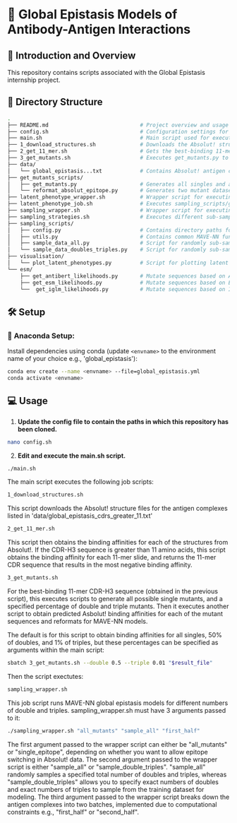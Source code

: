 # 🧬 Global Epistasis Models of Antibody-Antigen Interactions 

## 📖 Introduction and Overview 

This repository contains scripts associated with the Global Epistasis internship project. 

## 🌳 Directory Structure
```bash
.
├── README.md                             # Project overview and usage instructions
├── config.sh                             # Configuration settings for the pipeline- **This must be updated for the models to work!**
├── main.sh                               # Main script used for executing pipeline
├── 1_download_structures.sh              # Downloads the Absolut! structure files for complexes in data/global_epistasis_cdrs_greater_11.txt
├── 2_get_11_mer.sh                       # Gets the best-binding 11-mer slide for the above CDR-H3 sequences, for sequences >11 amino acids.
├── 3_get_mutants.sh                      # Executes get_mutants.py to generate all single mutants from the above 11-mer, and a specified percentage of doubles and triples. Then this script obtains Absolut! binding affinities for all mutants and re-formats for MAVE-NN.
├── data/                          
│   └── global_epistasis...txt            # Contains Absolut! antigen complexes & CDR-H3 sequence for which the WT CDR-H3 is predicted to be >=11 amino acids long by AbYsis.
├── get_mutants_scripts/
│   ├── get_mutants.py                    # Generates all singles and a specified number of doubles and triple mutants.
│   └── reformat_absolut_epitope.py       # Generates two mutant datasets- one constrained to a single epitope, and another considering epitope switching.
├── latent_phenotype_wrapper.sh           # Wrapper script for executing latent_phenotype_job.sh for each antigen complex.
├── latent_phenotype_job.sh               # Executes sampling_scripts/get_latent_phenotype_info.py
├── sampling_wrapper.sh                   # Wrapper script for executing sampling_strategies.sh for each antigen complex.
├── sampling_strategies.sh                # Executes different sub-sampling scripts.
├── sampling_scripts/
│   ├── config.py                         # Contains directory paths for input data and results. 
│   ├── utils.py                          # Contains common MAVE-NN functions and models
│   ├── sample_data_all.py                # Script for randomly sub-sampling training data
│   └── sample_data_doubles_triples.py    # Script for randomly sub-sampling training data
├── visualisation/
│   └── plot_latent_phenotypes.py         # Script for plotting latent phenotypes vs observed phenotypes.
└── esm/
    ├── get_antibert_likelihoods.py       # Mutate sequences based on AntiBert likelihoods
    ├── get_esm_likelihoods.py            # Mutate sequences based on ESM likelihoods
    └──  get_iglm_likelihoods.py          # Mutate sequences based on IGLM likelihoods

```

## 🛠️ Setup

### 🐍 **Anaconda Setup:**
Install dependencies using conda (update ```<envname>``` to the environment name of your choice e.g., 'global_epistasis'):

```bash
conda env create --name <envname> --file=global_epistasis.yml
conda activate <envname>
```
## 💻 Usage
1. **Update the config file to contain the paths in which this repository has been cloned.**
   
```bash
nano config.sh
```

2. **Edit and execute the main.sh script.**
   
```bash
./main.sh
```
The main script executes the following job scripts:

```bash
1_download_structures.sh
```
This script downloads the Absolut! structure files for the antigen complexes listed in 'data/global_epistasis_cdrs_greater_11.txt'

```bash
2_get_11_mer.sh
```
This script then obtains the binding affinities for each of the structures from Absolut!. If the CDR-H3 sequence is greater than 11 amino acids, this script obtains the binding affinity for each 11-mer slide, and returns the 11-mer CDR sequence that results in the most negative binding affinity.

```bash
3_get_mutants.sh
```

For the best-binding 11-mer CDR-H3 sequence (obtained in the previous script), this executes scripts to generate all possible single mutants, and a specified percentage of double and triple mutants. Then it executes another script to obtain predicted Asbolut! binding affinities for each of the mutant sequences and reformats for MAVE-NN models.

The default is for this script to obtain binding affinities for all singles, 50% of doubles, and 1% of triples, but these percentages can be specified as arguments within the main script:

```bash
sbatch 3_get_mutants.sh --double 0.5 --triple 0.01 "$result_file"
```

Then the script exectutes:

```bash
sampling_wrapper.sh
```

This job script runs MAVE-NN global epistasis models for different numbers of double and triples. sampling_wrapper.sh must have 3 arguments passed to it:

```bash
./sampling_wrapper.sh "all_mutants" "sample_all" "first_half"
```

The first argument passed to the wrapper script can either be "all_mutants" or "single_epitope", depending on whether you want to allow epitope switching in Absolut! data.
The second argument passed to the wrapper script is either "sample_all" or "sample_double_triples". "sample_all" randomly samples a specified total number of doubles and triples, whereas "sample_double_triples" allows you to specify exact numbers of doubles and exact numbers of triples to sample from the training dataset for modeling.
The third argument passed to the wrapper script breaks down the antigen complexes into two batches, implemented due to computational constraints e.g., "first_half" or "second_half".
